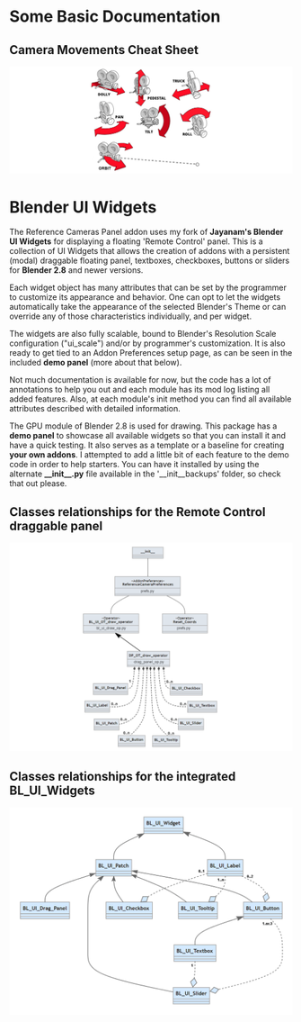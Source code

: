 # Some Basic Documentation

## Camera Movements Cheat Sheet
![Standard Camera Movements](https://github.com/mmmrqs/Blender-Reference-Camera-Panel-addon/blob/main/media/Camera%20Movements%20Cheat%20Sheet.jpg)

# Blender UI Widgets

The Reference Cameras Panel addon uses my fork of **Jayanam's Blender UI Widgets** for displaying a floating 'Remote Control' panel. This is a collection of UI Widgets that allows the creation of addons with a persistent (modal) draggable floating panel, textboxes, checkboxes, buttons or sliders for **Blender 2.8** and newer versions.

Each widget object has many attributes that can be set by the programmer to customize its appearance and behavior.  One can opt to let the widgets automatically take the appearance of the selected Blender's Theme or can override any of those characteristics individually, and per widget.

The widgets are also fully scalable, bound to Blender's Resolution Scale configuration ("ui_scale") and/or by programmer's customization.  It is also ready to get tied to an Addon Preferences setup page, as can be seen in the included **demo panel** (more about that below).

Not much documentation is available for now, but the code has a lot of annotations to help you out and each module has its mod log listing all added features.  Also, at each module's init method you can find all available attributes described with detailed information.

The GPU module of Blender 2.8 is used for drawing.  This package has a **demo panel** to showcase all available widgets so that you can install it and have a quick testing.  It also serves as a template or a baseline for creating **your own addons**.  I attempted to add a little bit of each feature to the demo code in order to help starters. You can have it installed by using the alternate **\_\_init\_\_.py** file available in the '\_\_init\_\_backups' folder, so check that out please. 

## Classes relationships for the Remote Control draggable panel
![BL_UI_Widgets UML](https://github.com/mmmrqs/Blender-Reference-Camera-Panel-addon/blob/main/media/Classes_UML1.png)

## Classes relationships for the integrated BL_UI_Widgets
![BL_UI_Widgets UML](https://github.com/mmmrqs/Blender-Reference-Camera-Panel-addon/blob/main/media/Classes_UML2.png)
